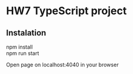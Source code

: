 # HW7 TypeScript project

## Instalation
npm install<br />
npm run start<br />

Open page on localhost:4040 in your browser
